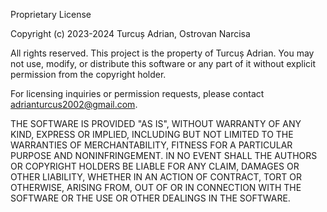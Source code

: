 Proprietary License

Copyright (c) 2023-2024 Turcuș Adrian, Ostrovan Narcisa

All rights reserved. This project is the property of Turcuș Adrian. You may not use, modify, or distribute this software or any part of it without explicit permission from the copyright holder.

For licensing inquiries or permission requests, please contact adrianturcus2002@gmail.com.

THE SOFTWARE IS PROVIDED "AS IS", WITHOUT WARRANTY OF ANY KIND, EXPRESS OR IMPLIED, INCLUDING BUT NOT LIMITED TO THE WARRANTIES OF MERCHANTABILITY, FITNESS FOR A PARTICULAR PURPOSE AND NONINFRINGEMENT. IN NO EVENT SHALL THE AUTHORS OR COPYRIGHT HOLDERS BE LIABLE FOR ANY CLAIM, DAMAGES OR OTHER LIABILITY, WHETHER IN AN ACTION OF CONTRACT, TORT OR OTHERWISE, ARISING FROM, OUT OF OR IN CONNECTION WITH THE SOFTWARE OR THE USE OR OTHER DEALINGS IN THE SOFTWARE.
